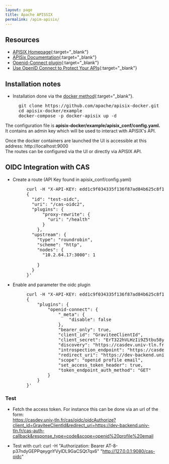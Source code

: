 ```yaml
---
layout: page
title: Apache APISSIX
permalink: /apim-apisix/
---
```



## Resources

- [APISIX Homepage](https://apisix.apache.org/){:target="_blank"}
- [APISix Documentation](https://apisix.apache.org/docs/apisix/getting-started/README/){:target="_blank"}
- [Openid-Connect plugin](https://apisix.apache.org/docs/apisix/plugins/openid-connect/){:target="_blank"}
- [Use OpenID Connect to Protect Your APIs](https://docs.api7.ai/cloud/guides/traffic-management/authentication/openid-connect){:target="_blank"}

## Installation notes
* Installation done via the [docker method](https://apisix.apache.org/docs/apisix/installation-guide/){:target="_blank"}.

<pre>
     git clone https://github.com/apache/apisix-docker.git
     cd apisix-docker/example
     docker-compose -p docker-apisix up -d   
</pre>

The configuration file is **apisix-docker/example/apisix_conf/config.yaml.** It contains an admin key which will be used to interact with APISIX's API.



Once the docker containers are launched the UI is accessible at this address: http://localhost:9000<br/>
The routes can be configured via the UI or directly via APISIX API.

## OIDC Integration with CAS

 
* Create a route (API Key found in apisix_conf/config.yaml)
<pre>
        curl -H "X-API-KEY: edd1c9f034335f136f87ad84b625c8f1" -i "http://127.0.0.1:9180/apisix/admin/routes" -X PUT -d '
        {
          "id": "test-oidc",
          "uri": "/cas-oidc2",
          "plugins": {
              "proxy-rewrite": {
                "uri": "/health"
              }
            },
          "upstream": {
            "type": "roundrobin",
            "scheme": "http",
            "nodes": {
              "10.2.64.17:3000": 1

            }
          }
        }'
</pre>

* Enable and parameter the oidc plugin

<pre>
        curl -H "X-API-KEY: edd1c9f034335f136f87ad84b625c8f1"  "http://127.0.0.1:9180/apisix/admin/routes/test-oidc" -X PATCH -d '
        {
            "plugins": {
                "openid-connect": {
                    "_meta": {
                        "disable": false
                    },
                    "bearer_only": true,
                    "client_id": "GraviteeClientId",
                    "client_secret": "ErT322hVLHzIi9Z5tbu58yzUvzVqlsh3T0tmKRV41bu004wqY664TM=",
                    "discovery": "https://casdev.univ-tln.fr/cas/oidc/.well-known",
                    "introspection_endpoint": "https://casdev.univ-tln.fr/cas/oidc/introspect",
                    "redirect_uri": "https://dev-backend.univ-tln.fr/cas-auth-callback",
                    "scope": "openid profile email",
                    "set_access_token_header": true,
                    "token_endpoint_auth_method": "GET"
                }
            }
        }'
</pre>

### Test

* Fetch the access token. For instance this can be done via an url of the form:<br/>
https://casdev.univ-tln.fr/cas/oidc/oidcAuthorize?client_id=GraviteeClientId&redirect_uri=https://dev-backend.univ-tln.fr/cas-auth-callback&response_type=code&scope=openid%20profile%20email

* Test with curl:
 curl -H "Authorization: Bearer AT-8-p37ndyGEPPqeygnYVyIDL9GaCSQt7qx6" "http://127.0.0.1:9080/cas-oidc"


